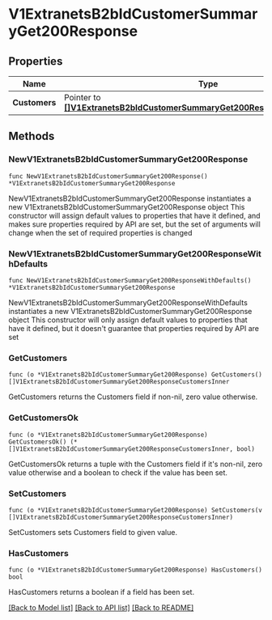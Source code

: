 # V1ExtranetsB2bIdCustomerSummaryGet200Response

## Properties

Name | Type | Description | Notes
------------ | ------------- | ------------- | -------------
**Customers** | Pointer to [**[]V1ExtranetsB2bIdCustomerSummaryGet200ResponseCustomersInner**](V1ExtranetsB2bIdCustomerSummaryGet200ResponseCustomersInner.md) |  | [optional] 

## Methods

### NewV1ExtranetsB2bIdCustomerSummaryGet200Response

`func NewV1ExtranetsB2bIdCustomerSummaryGet200Response() *V1ExtranetsB2bIdCustomerSummaryGet200Response`

NewV1ExtranetsB2bIdCustomerSummaryGet200Response instantiates a new V1ExtranetsB2bIdCustomerSummaryGet200Response object
This constructor will assign default values to properties that have it defined,
and makes sure properties required by API are set, but the set of arguments
will change when the set of required properties is changed

### NewV1ExtranetsB2bIdCustomerSummaryGet200ResponseWithDefaults

`func NewV1ExtranetsB2bIdCustomerSummaryGet200ResponseWithDefaults() *V1ExtranetsB2bIdCustomerSummaryGet200Response`

NewV1ExtranetsB2bIdCustomerSummaryGet200ResponseWithDefaults instantiates a new V1ExtranetsB2bIdCustomerSummaryGet200Response object
This constructor will only assign default values to properties that have it defined,
but it doesn't guarantee that properties required by API are set

### GetCustomers

`func (o *V1ExtranetsB2bIdCustomerSummaryGet200Response) GetCustomers() []V1ExtranetsB2bIdCustomerSummaryGet200ResponseCustomersInner`

GetCustomers returns the Customers field if non-nil, zero value otherwise.

### GetCustomersOk

`func (o *V1ExtranetsB2bIdCustomerSummaryGet200Response) GetCustomersOk() (*[]V1ExtranetsB2bIdCustomerSummaryGet200ResponseCustomersInner, bool)`

GetCustomersOk returns a tuple with the Customers field if it's non-nil, zero value otherwise
and a boolean to check if the value has been set.

### SetCustomers

`func (o *V1ExtranetsB2bIdCustomerSummaryGet200Response) SetCustomers(v []V1ExtranetsB2bIdCustomerSummaryGet200ResponseCustomersInner)`

SetCustomers sets Customers field to given value.

### HasCustomers

`func (o *V1ExtranetsB2bIdCustomerSummaryGet200Response) HasCustomers() bool`

HasCustomers returns a boolean if a field has been set.


[[Back to Model list]](../README.md#documentation-for-models) [[Back to API list]](../README.md#documentation-for-api-endpoints) [[Back to README]](../README.md)


